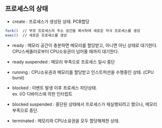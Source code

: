 ## 프로세스의 상태

- create : 프로세스가 생성된 상태. PCB할당

```sh
fork()  // 부모 프로세스의 주소 공간을 복사하여 새로운 자식 프로세스를 생성
exec()  // 새로운 프로세스를 생성
```

- ready : 메모리 공간이 충분하면 메모리를 할당받고, 아니면 아닌 상태로 대기한다. CPU스케줄러로부터 CPU소유권이 넘어올 때까지 대기한다.

- ready suspended : 메모리 부족으로 프로세스 일시 중단

- running : CPU소유권과 메모리를 할당받고 인스트럭션을 수행중인 상태. (CPU burst)

- blocked : 이벤트 발생 이후 프로세스 차단상태.<br/>
  ex. I/O 디바이스에 의한 인터럽트

- blocked suspended : 중단된 상태에서 프로세스가 재실행되려고 했으나, 메모리 부족으로 중단.

- terminated : 메모리와 CPU소유권을 모두 할당해제한 상태.
